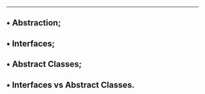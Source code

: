 ---------------------------------
• Abstraction;
---------------------------------------
• Interfaces;
---------------------------------------
• Abstract Classes;
----------------------------------------
• Interfaces vs Abstract Classes.
--------------------------------------------

